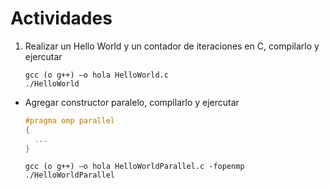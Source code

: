 # Actividades

1. Realizar un Hello World y un contador de iteraciones en C, compilarlo y ejercutar
   ```console
   gcc (o g++) –o hola HelloWorld.c
   ./HelloWorld
   ```

- Agregar constructor paralelo, compilarlo y ejercutar
  ```C
  #pragma omp parallel
  {
  	...
  }
  ```
  ```console
  gcc (o g++) –o hola HelloWorldParallel.c -fopenmp
  ./HelloWorldParallel
  ```
